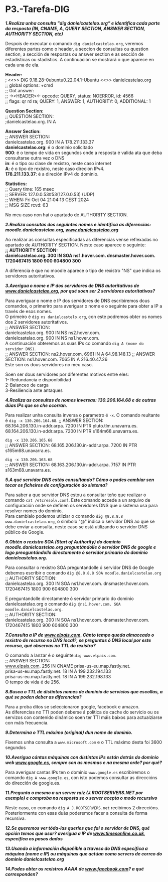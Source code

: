 # P3.-Tarefa-DIG

***1.Realiza unha consulta "dig danielcastelao.org" e identifica cada parte da resposta (IN, CNAME, A, QUERY SECTION, ANSWER SECTION, AUTHORITY SECTION, etc)***

Despois de executar o comando `dig danielcastelao.org`, veremos diferentes partes como o header, a seccion de consultas ou question section, a sección de respostas ou answer section e as sección de estadisticas ou stadistics. A continuación se mostrará o que aparece en cada una de ela.

**Header:**  
; <<>> DiG 9.18.28-0ubuntu0.22.04.1-Ubuntu <<>> danielcastelao.org  
;; global options: +cmd  
;; Got answer:  
;; ->>HEADER<<- opcode: QUERY, status: NOERROR, id: 4566  
;; flags: qr rd ra; QUERY: 1, ANSWER: 1, AUTHORITY: 0, ADDITIONAL: 1

**Question Section:**  
;; QUESTION SECTION:  
;danielcastelao.org.		IN	A

**Answer Section:**  
;; ANSWER SECTION:    
danielcastelao.org.	900	IN	A	178.211.133.37  
**danielcastelao.org**: é o dominio solicitado  
**900**: é o tempo de vida en segundos onde a resposta é valida ata que deba consultarse outra vez o DNS  
**in**: é o tipo ou clase de rexistro, neste caso internet  
**A**: é o tipo de rexistro, neste caso direción IPv4.  
**178.211.133.37**: é a direción IPv4 do dominio.

**Statistics:**  
;; Query time: 165 msec  
;; SERVER: 127.0.0.53#53(127.0.0.53) (UDP)  
;; WHEN: Fri Oct 04 21:04:13 CEST 2024  
;; MSG SIZE  rcvd: 63

No meu caso non hai o apartado de AUTHORITY SECTION.  

***2.Realiza consutas dos seguintes nomes e identifica as diferencias: moodle.danielcastelao.org, www.danielcastelao.org***  

Ao realizar as consultas especificadas as diferencias vense reflexadas no apartado de AUTHORITY SECTION. Neste caso aparece o seguinte:  
**;; AUTHORITY SECTION:**    
**danielcastelao.org.	300	IN	SOA	ns1.hover.com. dnsmaster.hover.com. 1720467415 1800 900 604800 300**  

A diferencia é que no moodle aparece o tipo de rexistro "NS" que indica os servidores autoritativos.

***3.Averigua o nome e IP dos servidores de DNS autoritativos de www.danielcastelao.org, por qué soen ser 2 servidores autoritativos?***

Para averiguar o nome e IP dos servidores de DNS escribiremos dous comandos, o primeriro para averiguar o nome e o seguinte para obter a IP a través de esos nomes.  
O primeiro é `dig ns danielcastelo.org`, con este podremos obter os nomes dos 2 servidores autoritativos.   
;; ANSWER SECTION:  
danielcastelao.org.	900	IN	NS	ns2.hover.com.  
danielcastelao.org.	900	IN	NS	ns1.hover.com.  
A continuación obteremos as suas IPs co comando `dig A (nome do servidor DNS)`.  
;; ANSWER SECTION:
ns2.hover.com.		6961	IN	A	64.98.148.13
;; ANSWER SECTION:
ns1.hover.com.		7065	IN	A	216.40.47.26  
Este son os dous servidores no meu caso.

Soen ser dous servidores por diferentes motivos entre eles:  
1- Redundancia e disponibilidad  
2-Balanceo de carga  
3-Resiliencia ante antaques

***4.Realiza as consultas de nomes inversas: 130.206.164.68 e de outras dúas IPs que se che ocorran.***

Para realizar unha consulta inversa o parametro é `-x`. O comando reultante é ```dig -x 130.206.164.68```.
;; ANSWER SECTION:  
68.164.206.130.in-addr.arpa. 7200 IN	PTR	pluto.tlm.unavarra.es.  
68.164.206.130.in-addr.arpa. 7200 IN	PTR	s164m68.unavarra.es.

```dig -x 130.206.165.68```  
;; ANSWER SECTION:
68.165.206.130.in-addr.arpa. 7200 IN	PTR	s165m68.unavarra.es.  

```dig -x 130.206.163.68```    
;; ANSWER SECTION:
68.163.206.130.in-addr.arpa. 7157 IN	PTR	s163m68.unavarra.es.

***5.A qué servidor DNS estás consultando? Cómo o podes cambiar sen tocar os ficheiros de configuración do sistema?***

Para saber a que servidor DNS estou a consultar teño que realizar o comando `cat /etcresolv.conf`. Este comando accede a un arquivo de configuración onde se definen os servidores DNS que o sistema usa para resolver nomes do dominio.  
Para cambialo podemos utilziar o comando `dig @8.8.8.8 www.danielcastelao.org`, o simbolo "@" indica o servidor DNS ao que se debe enviar a consulta, neste caso se está utilizando o servidor DNS público de Google.

***6.Obtén o rexistro SOA (Start of Authority) do dominio  moodle.danielcastelao.org preguntándolle ó servidor DNS de google e logo preoguntándollo directamente ó servidor primario do dominio danielcastelao.org.*** 

Para consultar o rexistro SOA preguntandolle ó servidor DNS de Google debemos escribir o comando `dig @8.8.8.8 SOA moodle.danielcastelao.org`  
;; AUTHORITY SECTION:  
danielcastelao.org.	300	IN	SOA	ns1.hover.com. dnsmaster.hover.com. 1720467415 1800 900 604800 300  

E preguntandolle directamente ó servidor primario do dominio danielcastelao.org o comando `dig @ns1.hover.com. SOA moodle.danielcastelao.org`.  
;; AUTHORITY SECTION:  
danielcastelao.org.	300	IN	SOA	ns1.hover.com. dnsmaster.hover.com. 1720467415 1800 900 604800 300

***7.Consulta a IP de www.elpais.com. Cánto tempo queda almaceado o rexistro de recurso no DNS local?, se preguntas ó DNS local por este recurso, qué observas no TTL do rexistro?***

O comando a lanzar é o seguinte:`dig www.elpais.com`.  
;; ANSWER SECTION:  
www.elpais.com.         256     IN      CNAME   prisa-us-eu.map.fastly.net.  
prisa-us-eu.map.fastly.net. 18  IN      A       199.232.194.133  
prisa-us-eu.map.fastly.net. 18  IN      A       199.232.198.133  
O tempo de vida é de 256.

***8.Busca o TTL de distintos nomes de dominio de servicios que escollas, a qué se poden deber as diferencias?***

Para a proba ditos se seleccionaron google, facebook e amazon.  
As diferencias no TTl poden deberse á política de cache do servicio ou os servizos con contenido dinámico soen ter TTl máis baixos para actualziarse con máis frecuencia.

***9.Determina o TTL máximo (original) dun nome de dominio.***

Fixemos unha consulta a `www.microsoft.com` e o TTL máximo desta foi 3600 segundos

***10.Averigua cántas máquinas con distintas IPs están detrás do dominio web www.google.es, sempre son as mesmas e na mesma orde? por qué?***

Para averiguar cantas IPs ten o dominio `www.google.es` escribiremos o comando `dig A www.google.es`, con isto podemos consultar as direccións do dirección de google.es.  

***11.Pregunta o mesmo a un server raiz (J.ROOTSERVERS.NET por exemplo) e comproba na resposta se o server acepta o modo recursivo***

Neste caso, co comando `dig A J.ROOTSERVERS.net` recibimos 2 direccións.  
Posteriormente con esas duás poderemos facer a consulta de forma recursiva.

***12.Se queremos ver tóda-las queries que fai o servidor de DNS, qué opción temos que usar? averigua a IP de www.timesonline.co.uk, especifica os pasos dados***

***13.Usando a información dispoñible a traveso do DNS especifica a máquina (nome e IP) ou máquinas que actúan como servers de correo do dominio danielcastelao.org***

***14.Podes obter os rexistros AAAA de www.facebook.com? a qué corresponden?***
